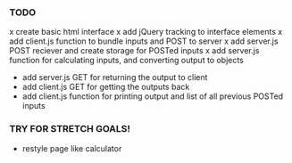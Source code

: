 

### TODO

x create basic html interface 
x add jQuery tracking to interface elements
x add client.js function to bundle inputs and POST to server
x add server.js POST reciever and create storage for POSTed inputs
x add server.js function for calculating inputs, and converting output to objects
- add server.js GET for returning the output to client
- add client.js GET for getting the outputs back
- add client.js function for printing output and list of all previous POSTed inputs


### TRY FOR STRETCH GOALS!

- restyle page like calculator